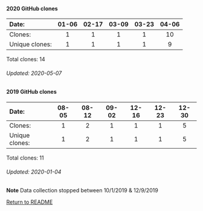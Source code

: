 #### 2020 GitHub clones
Date:		    |  01-06   |       02-17  |  03-09  |  03-23  |  04-06
|:---    |:---: |:---:  |:---:  |:---:  |:---:
Clones:		  |   1       |       1      |  1      |  1      |  10
Unique   clones:  |  1       |      1  |      1  |      1  |      9

Total clones: 14
###### Updated: 2020-05-07

#### 2019 GitHub clones
Date:    |        08-05   |    08-12   |   09-02  |  12-16  |  12-23 |    12-30
|:---    |:---:   |:---:  |:---:  |:---:  |:---: |:---:
Clones:  |        1       |    2       |    1  |  1      |  1     |      5  
Unique   clones:  |   1   |    2       |    1  |      1  |   1    |      5 

Total clones: 11
###### Updated: 2020-01-04
**Note**  Data collection stopped between 10/1/2019 & 12/9/2019

[Return to README](https://github.com/BradleyA/Start-registry-v2-script.1.0/blob/master/README.md#Start-registry-v2-script.1.0)

